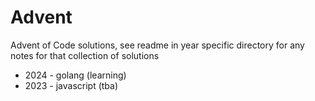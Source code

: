 # Advent

Advent of Code solutions, see readme in year specific directory for any notes for that collection of solutions

* 2024 - golang (learning)
* 2023 - javascript (tba)
